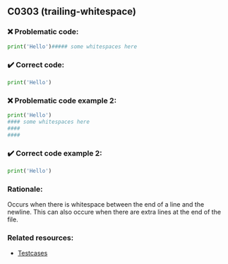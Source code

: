 ## C0303 (trailing-whitespace)

### :x: Problematic code:

```python
print('Hello')##### some whitespaces here
```

### :heavy_check_mark: Correct code:

```python
print('Hello')
```


### :x: Problematic code example 2:

```python
print('Hello') 
#### some whitespaces here
####
####
```
### :heavy_check_mark: Correct code example 2:

```python
print('Hello')
```




### Rationale:

Occurs when there is whitespace between the end of a line and the newline. This can also occure when there are extra lines at the end of the file.

### Related resources:

- [Testcases](https://github.com/PyCQA/pylint/blob/master/tests/functional/t/trailing_whitespaces.py)
